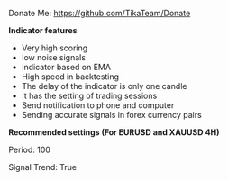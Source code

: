 Donate Me:
https://github.com/TikaTeam/Donate


**Indicator features**

- Very high scoring
- low noise signals
- indicator based on EMA
- High speed in backtesting
- The delay of the indicator is only one candle
- It has the setting of trading sessions
- Send notification to phone and computer
- Sending accurate signals in forex currency pairs


**Recommended settings (For EURUSD and XAUUSD 4H)**

Period: 100

Signal Trend: True

